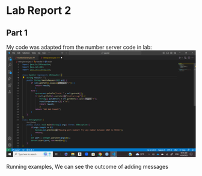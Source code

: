 # Lab Report 2
## Part 1
My code was adapted from the number server code in lab:
![Image](stringserver.png)

Running examples, We can see the outcome of adding messages

